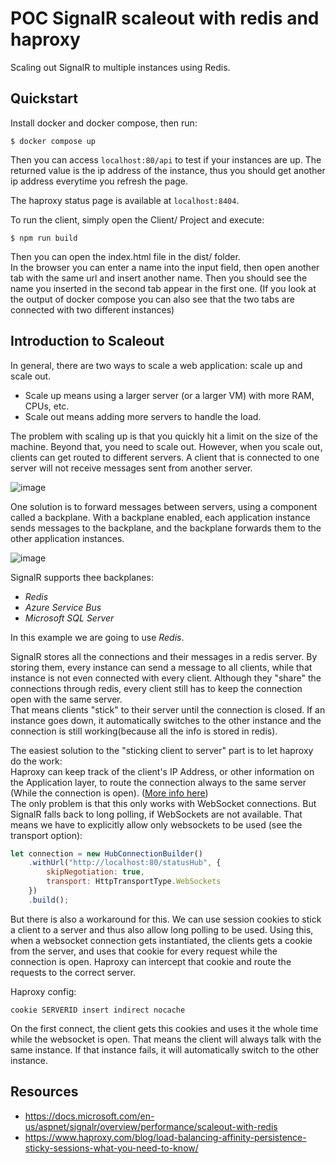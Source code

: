 # POC SignalR scaleout with redis and haproxy
Scaling out SignalR to multiple instances using Redis.

## Quickstart
Install docker and docker compose, then run:
```
$ docker compose up
```
Then you can access `localhost:80/api` to test if your instances are up. The returned value is the ip address of the instance, thus you should get another ip address everytime you refresh the page.  
  
  
The haproxy status page is available at `localhost:8404`.
  
To run the client, simply open the Client/ Project and execute:  
```
$ npm run build
```
Then you can open the index.html file in the dist/ folder.  
In the browser you can enter a name into the input field, then open another tab with the same url and insert another name. Then you should see the name you inserted in the second tab appear in the first one. (If you look at the output of docker compose you can also see that the two tabs are connected with two different instances)  


## Introduction to Scaleout  

In general, there are two ways to scale a web application: scale up and scale out.  
  
* Scale up means using a larger server (or a larger VM) with more RAM, CPUs, etc.
* Scale out means adding more servers to handle the load.  
  
The problem with scaling up is that you quickly hit a limit on the size of the machine. Beyond that, you need to scale out. However, when you scale out, clients can get routed to different servers. A client that is connected to one server will not receive messages sent from another server.  
  
  
![image](https://user-images.githubusercontent.com/42062381/183267471-37f8c211-d028-4d0a-bb0e-ad6ddc43eab5.png)
  
One solution is to forward messages between servers, using a component called a backplane. With a backplane enabled, each application instance sends messages to the backplane, and the backplane forwards them to the other application instances. 
  
![image](https://user-images.githubusercontent.com/42062381/183267480-d0929375-2aaf-4330-a2dd-674ecf637c8b.png)

SignalR supports thee backplanes: 
* *Redis* 
* *Azure Service Bus*
* *Microsoft SQL Server*  
  
In this example we are going to use *Redis*.



SignalR stores all the connections and their messages in a redis server. By storing them, every instance can send a message to all clients, while that instance is not even connected with every client. Although they "share" the connections through redis, every client still has to keep the connection open with the same server.   
That means clients "stick" to their server until the connection is closed. If an instance goes down, it automatically switches to the other instance and the connection is still working(because all the info is stored in redis).  
  
 
The easiest solution to the "sticking client to server" part is to let haproxy do the work:    
Haproxy can keep track of the client's IP Address, or other information on the Application layer, to route the connection always to the same server (While the connection is open). ([More info here](https://www.haproxy.com/blog/load-balancing-affinity-persistence-sticky-sessions-what-you-need-to-know/))  
The only problem is that this only works with WebSocket connections. But SignalR falls back to long polling, if WebSockets are not available. That means we have to explicitly allow only websockets to be used (see the transport option):  
```js
let connection = new HubConnectionBuilder()
    .withUrl("http://localhost:80/statusHub", {
        skipNegotiation: true,
        transport: HttpTransportType.WebSockets
    })
    .build();
```
  
But there is also a workaround for this. We can use session cookies to stick a client to a server and thus also allow long polling to be used.
Using this, when a websocket connection gets instantiated, the clients gets a cookie from the server, and uses that cookie for every request while the connection is open. Haproxy can intercept that cookie and route the requests to the correct server. 
  
  
Haproxy config:  
```
cookie SERVERID insert indirect nocache
```
On the first connect, the client gets this cookies and uses it the whole time while the websocket is open. That means the client will always talk with the same instance. If that instance fails, it will automatically switch to the other instance.

## Resources
* https://docs.microsoft.com/en-us/aspnet/signalr/overview/performance/scaleout-with-redis   
* https://www.haproxy.com/blog/load-balancing-affinity-persistence-sticky-sessions-what-you-need-to-know/
